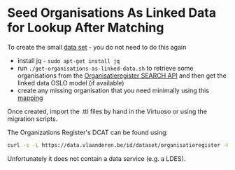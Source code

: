 # Seed Organisations As Linked Data for Lookup After Matching

To create the small [data set](./data) - you do not need to do this again
* install  jq - `sudo apt-get install jq` 
* run `./get-organisations-as-linked-data.sh` to retrieve some organisations from the [Organisatieregister SEARCH API](https://vlaamseoverheid.atlassian.net/wiki/spaces/AGB/pages/5720146518/Documentatie+SEARCH+API) and then get the linked data OSLO model (if available)
* create any missing organisation that you need minimally using this [mapping](https://vlaamseoverheid.atlassian.net/wiki/spaces/AGB/pages/6112878734/Organisatieregister+ontsloten+als+linked+open+data)

Once created, import the .ttl files by hand in the Virtuoso or using the migration scripts.

The Organizations Register's DCAT can be found using:

```bash
curl -s -L https://data.vlaanderen.be/id/dataset/organisatieregister -H "accept: text/turtle"
```
Unfortunately it does not contain a data service (e.g. a LDES).
